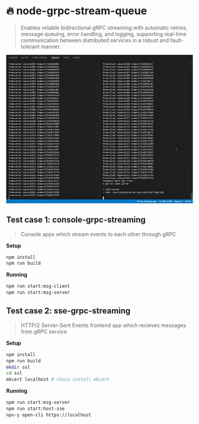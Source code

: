 # 🔥 node-grpc-stream-queue

> Enables reliable bidirectional gRPC streaming with automatic retries, message queuing, error handling, and logging, supporting real-time communication between distributed services in a robust and fault-tolerant manner.

![screencast](./screencast.gif)

## Test case 1: console-grpc-streaming

> Console apps which stream events to each other through gRPC

**Setup**

```bash
npm install
npm run build
```

**Running**

```bash
npm run start:msg-client
npm run start:msg-server
```

## Test case 2: sse-grpc-streaming

> HTTP/2 Server-Sent Events frontend app which recieves messages from gRPC service

**Setup**

```bash
npm install
npm run build
mkdir ssl
cd ssl
mkcert localhost # choco install mkcert
```

**Running**

```bash
npm run start:msg-server
npm run start:host-sse
npx-y open-cli https://localhost
```
